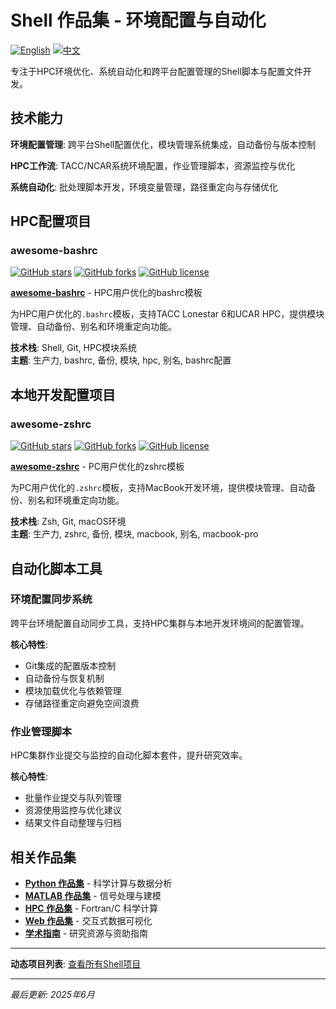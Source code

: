 # Shell 作品集 - 环境配置与自动化

[![English](https://img.shields.io/badge/lang-English-blue.svg)](README.md)
[![中文](https://img.shields.io/badge/lang-中文-brown.svg)](README.CN.md)

专注于HPC环境优化、系统自动化和跨平台配置管理的Shell脚本与配置文件开发。

## 技术能力

**环境配置管理**: 跨平台Shell配置优化，模块管理系统集成，自动备份与版本控制

**HPC工作流**: TACC/NCAR系统环境配置，作业管理脚本，资源监控与优化

**系统自动化**: 批处理脚本开发，环境变量管理，路径重定向与存储优化

## HPC配置项目

### awesome-bashrc
[![GitHub stars](https://img.shields.io/github/stars/ktwu01/awesome-bashrc)](https://github.com/ktwu01/awesome-bashrc)
[![GitHub forks](https://img.shields.io/github/forks/ktwu01/awesome-bashrc)](https://github.com/ktwu01/awesome-bashrc/fork)
[![GitHub license](https://img.shields.io/github/license/ktwu01/awesome-bashrc)](https://github.com/ktwu01/awesome-bashrc/blob/main/LICENSE)

**[awesome-bashrc](https://github.com/ktwu01/awesome-bashrc)** - HPC用户优化的bashrc模板

为HPC用户优化的`.bashrc`模板，支持TACC Lonestar 6和UCAR HPC，提供模块管理、自动备份、别名和环境重定向功能。

**技术栈**: Shell, Git, HPC模块系统  
**主题**: 生产力, bashrc, 备份, 模块, hpc, 别名, bashrc配置

## 本地开发配置项目

### awesome-zshrc
[![GitHub stars](https://img.shields.io/github/stars/ktwu01/awesome-zshrc)](https://github.com/ktwu01/awesome-zshrc)
[![GitHub forks](https://img.shields.io/github/forks/ktwu01/awesome-zshrc)](https://github.com/ktwu01/awesome-zshrc/fork)
[![GitHub license](https://img.shields.io/github/license/ktwu01/awesome-zshrc)](https://github.com/ktwu01/awesome-zshrc/blob/main/LICENSE)

**[awesome-zshrc](https://github.com/ktwu01/awesome-zshrc)** - PC用户优化的zshrc模板

为PC用户优化的`.zshrc`模板，支持MacBook开发环境，提供模块管理、自动备份、别名和环境重定向功能。

**技术栈**: Zsh, Git, macOS环境  
**主题**: 生产力, zshrc, 备份, 模块, macbook, 别名, macbook-pro

## 自动化脚本工具

### 环境配置同步系统
跨平台环境配置自动同步工具，支持HPC集群与本地开发环境间的配置管理。

**核心特性**:
- Git集成的配置版本控制
- 自动备份与恢复机制
- 模块加载优化与依赖管理
- 存储路径重定向避免空间浪费

### 作业管理脚本
HPC集群作业提交与监控的自动化脚本套件，提升研究效率。

**核心特性**:
- 批量作业提交与队列管理
- 资源使用监控与优化建议
- 结果文件自动整理与归档

## 相关作品集
- **[Python 作品集](../python/)** - 科学计算与数据分析
- **[MATLAB 作品集](../matlab/)** - 信号处理与建模
- **[HPC 作品集](../hpc/)** - Fortran/C 科学计算
- **[Web 作品集](../web/)** - 交互式数据可视化
- **[学术指南](../academic/)** - 研究资源与资助指南

---

**动态项目列表**: [查看所有Shell项目](https://github.com/ktwu01?tab=repositories&q=&type=&language=shell&sort=)

---

*最后更新: 2025年6月*